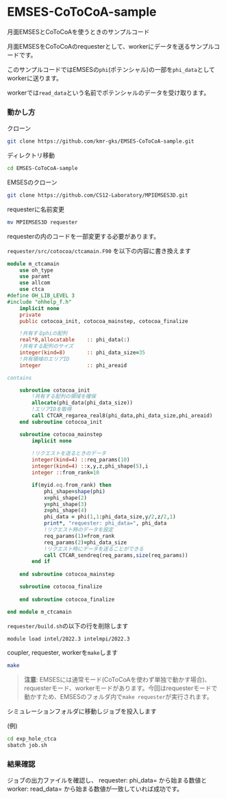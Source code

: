 # EMSES-CoToCoA-sample

月面EMSESとCoToCoAを使うときのサンプルコード

月面EMSESをCoToCoAのrequesterとして、workerにデータを送るサンプルコードです。

このサンプルコードではEMSESの`phi`(ポテンシャル)の一部を`phi_data`としてworkerに送ります。

workerでは`read_data`という名前でポテンシャルのデータを受け取ります。

### 動かし方

クローン

```bash
git clone https://github.com/kmr-gks/EMSES-CoToCoA-sample.git
```

ディレクトリ移動

```bash
cd EMSES-CoToCoA-sample
```

EMSESのクローン

```bash
git clone https://github.com/CS12-Laboratory/MPIEMSES3D.git
```

requesterに名前変更

```bash
mv MPIEMSES3D requester
```

requesterの内のコードを一部変更する必要があります。

`requester/src/cotocoa/ctcamain.F90` を以下の内容に書き換えます

```fortran
module m_ctcamain
    use oh_type
    use paramt
    use allcom
    use ctca
#define OH_LIB_LEVEL 3
#include "ohhelp_f.h"
    implicit none
    private
    public cotocoa_init, cotocoa_mainstep, cotocoa_finalize

    !共有するphiの配列
    real*8,allocatable    :: phi_data(:)
    !共有する配列のサイズ
    integer(kind=8)       :: phi_data_size=35
    !共有領域のエリアID
    integer               :: phi_areaid

contains

    subroutine cotocoa_init
        !共有する配列の領域を確保
        allocate(phi_data(phi_data_size))
        !エリアIDを取得
        call CTCAR_regarea_real8(phi_data,phi_data_size,phi_areaid)
    end subroutine cotocoa_init

    subroutine cotocoa_mainstep
        implicit none
  
        !リクエストを送るときのデータ
        integer(kind=4) ::req_params(10)
        integer(kind=4) ::x,y,z,phi_shape(5),i
        integer ::from_rank=10

        if(myid.eq.from_rank) then
            phi_shape=shape(phi)
            x=phi_shape(2)
            y=phi_shape(3)
            z=phi_shape(4)
            phi_data = phi(1,1:phi_data_size,y/2,z/2,1)
            print*, "requester: phi_data=", phi_data
            !リクエスト時のデータを設定
            req_params(1)=from_rank
            req_params(2)=phi_data_size
            !リクエスト時にデータを送ることができる
            call CTCAR_sendreq(req_params,size(req_params))
        end if
  
    end subroutine cotocoa_mainstep

    subroutine cotocoa_finalize
  
    end subroutine cotocoa_finalize

end module m_ctcamain
```

`requester/build.sh`の以下の行を削除します
```bash
module load intel/2022.3 intelmpi/2022.3
```

coupler, requester, workerを`make`します

```bash
make
```

>  **注意**: EMSESには通常モード(CoToCoAを使わず単独で動かす場合)、requesterモード、workerモードがあります。今回はrequesterモードで動かすため、EMSESのフォルダ内で`make requester`が実行されます。


シミュレーションフォルダに移動しジョブを投入します

(例)

```bash
cd exp_hole_ctca
sbatch job.sh
```

### 結果確認

ジョブの出力ファイルを確認し、
requester: phi_data=
から始まる数値と
worker: read_data=
から始まる数値が一致していれば成功です。
